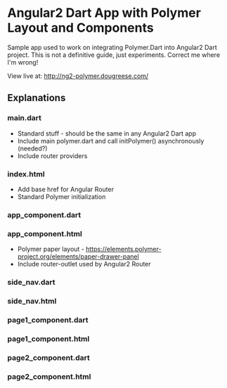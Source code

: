 # Angular2 Dart App with Polymer Layout and Components

Sample app used to work on integrating Polymer.Dart into Angular2 Dart project.  This is not a definitive guide, just experiments.  Correct me where I'm wrong!

View live at: http://ng2-polymer.dougreese.com/

## Explanations

### main.dart

* Standard stuff - should be the same in any Angular2 Dart app
* Include main polymer.dart and call initPolymer() asynchronously (needed?)
* Include router providers

### index.html

* Add base href for Angular Router
* Standard Polymer initialization

### app_component.dart


### app_component.html

* Polymer paper layout - https://elements.polymer-project.org/elements/paper-drawer-panel
* Include router-outlet used by Angular2 Router

### side_nav.dart


### side_nav.html


### page1_component.dart


### page1_component.html


### page2_component.dart


### page2_component.html
